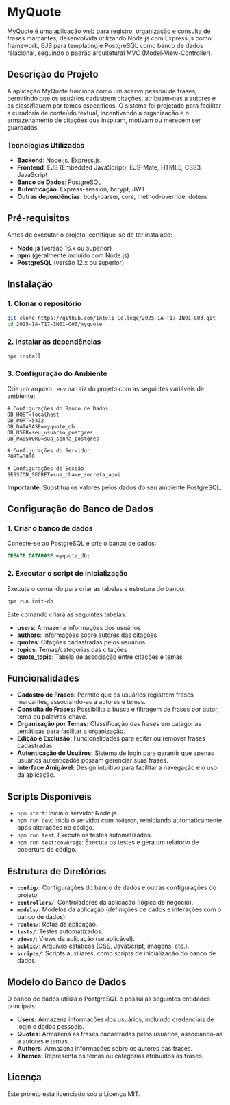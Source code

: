 # MyQuote

MyQuote é uma aplicação web para registro, organização e consulta de frases marcantes, desenvolvida utilizando Node.js com Express.js como framework, EJS para templating e PostgreSQL como banco de dados relacional, seguindo o padrão arquitetural MVC (Model-View-Controller).

## Descrição do Projeto

A aplicação MyQuote funciona como um acervo pessoal de frases, permitindo que os usuários cadastrem citações, atribuam-nas a autores e as classifiquem por temas específicos. O sistema foi projetado para facilitar a curadoria de conteúdo textual, incentivando a organização e o armazenamento de citações que inspiram, motivam ou merecem ser guardadas.

### Tecnologias Utilizadas

- **Backend**: Node.js, Express.js
- **Frontend**: EJS (Embedded JavaScript), EJS-Mate, HTML5, CSS3, JavaScript
- **Banco de Dados**: PostgreSQL
- **Autenticação**: Express-session, bcrypt, JWT
- **Outras dependências**: body-parser, cors, method-override, dotenv

## Pré-requisitos

Antes de executar o projeto, certifique-se de ter instalado:

- **Node.js** (versão 16.x ou superior)
- **npm** (geralmente incluído com Node.js)
- **PostgreSQL** (versão 12.x ou superior)

## Instalação

### 1. Clonar o repositório

```bash
git clone https://github.com/Inteli-College/2025-1A-T17-IN01-G03.git
cd 2025-1A-T17-IN01-G03/myquote
```

### 2. Instalar as dependências

```bash
npm install
```

### 3. Configuração do Ambiente

Crie um arquivo `.env` na raiz do projeto com as seguintes variáveis de ambiente:

```env
# Configurações do Banco de Dados
DB_HOST=localhost
DB_PORT=5432
DB_DATABASE=myquote_db
DB_USER=seu_usuario_postgres
DB_PASSWORD=sua_senha_postgres

# Configurações do Servidor
PORT=3000

# Configurações de Sessão
SESSION_SECRET=sua_chave_secreta_aqui
```

**Importante**: Substitua os valores pelos dados do seu ambiente PostgreSQL.

## Configuração do Banco de Dados

### 1. Criar o banco de dados

Conecte-se ao PostgreSQL e crie o banco de dados:

```sql
CREATE DATABASE myquote_db;
```

### 2. Executar o script de inicialização

Execute o comando para criar as tabelas e estrutura do banco:

```bash
npm run init-db
```

Este comando criará as seguintes tabelas:
- **users**: Armazena informações dos usuários
- **authors**: Informações sobre autores das citações
- **quotes**: Citações cadastradas pelos usuários
- **topics**: Temas/categorias das citações
- **quote_topic**: Tabela de associação entre citações e temas
    

Funcionalidades
---------------


* **Cadastro de Frases:** Permite que os usuários registrem frases marcantes, associando-as a autores e temas.
* **Consulta de Frases:** Possibilita a busca e filtragem de frases por autor, tema ou palavras-chave.
* **Organização por Temas:** Classificação das frases em categorias temáticas para facilitar a organização.
* **Edição e Exclusão:** Funcionalidades para editar ou remover frases cadastradas.
* **Autenticação de Usuáros:** Sistema de login para garantir que apenas usuários autenticados possam gerenciar suas frases.
* **Interface Amigável:** Design intuitivo para facilitar a navegação e o uso da aplicação.

Scripts Disponíveis
-------------------

* `npm start`: Inicia o servidor Node.js.
* `npm run dev`: Inicia o servidor com `nodemon`, reiniciando automaticamente após alterações no código.
* `npm run test`: Executa os testes automatizados.
* `npm run test:coverage`: Executa os testes e gera um relatório de cobertura de código.

Estrutura de Diretórios
-----------------------

* **`config/`**: Configurações do banco de dados e outras configurações do projeto.
* **`controllers/`**: Controladores da aplicação (lógica de negócio).
* **`models/`**: Modelos da aplicação (definições de dados e interações com o banco de dados).
* **`routes/`**: Rotas da aplicação.
* **`tests/`**: Testes automatizados.
* **`views/`**: Views da aplicação (se aplicável).
* **`public/`**: Arquivos estáticos (CSS, JavaScript, imagens, etc.).
* **`scripts/`**: Scripts auxiliares, como scripts de inicialização do banco de dados.



Modelo do Banco de Dados
------------------------

O banco de dados utiliza o PostgreSQL e possui as seguintes entidades principais:

* **Users:** Armazena informações dos usuários, incluindo credenciais de login e dados pessoais.
* **Quotes:** Armazena as frases cadastradas pelos usuários, associando-as a autores e temas.
* **Authors:** Armazena informações sobre os autores das frases.
* **Themes:** Representa os temas ou categorias atribuídos às frases.

Licença
-------

Este projeto está licenciado sob a Licença MIT.



